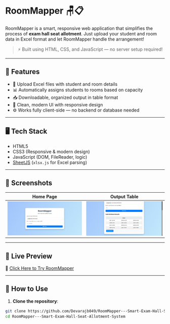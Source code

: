 # RoomMapper 🪑📋

RoomMapper is a smart, responsive web application that simplifies the process of **exam hall seat allotment**. Just upload your student and room data in Excel format and let RoomMapper handle the arrangement!

> ⚡ Built using HTML, CSS, and JavaScript — no server setup required!

---

## 🌟 Features

- 📁 Upload Excel files with student and room details  
- 📊 Automatically assigns students to rooms based on capacity  
- 📥 Downloadable, organized output in table format  
- 🎨 Clean, modern UI with responsive design  
- ⚙️ Works fully client-side — no backend or database needed  

---

## 🖥️ Tech Stack

- HTML5  
- CSS3 (Responsive & modern design)  
- JavaScript (DOM, FileReader, logic)  
- [SheetJS](https://sheetjs.com/) (`xlsx.js` for Excel parsing)  

---

## 📸 Screenshots

| Home Page | Output Table |
|-----------|--------------|
| ![Screenshot1](assets/Screenshot1.png) | ![Screenshot2](assets/Screenshot2.png) |

---

## 🚀 Live Preview

🔗 [Click Here to Try RoomMapper](https://devarajb049.github.io/RoomMapper---Smart-Exam-Hall-Seat-Allotment-System/)

---

## 📂 How to Use

1. **Clone the repository**:

```bash
git clone https://github.com/Devarajb049/RoomMapper---Smart-Exam-Hall-Seat-Allotment-System.git
cd RoomMapper---Smart-Exam-Hall-Seat-Allotment-System